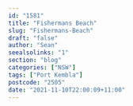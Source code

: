 ```yaml
---
id: "1581"
title: "Fishermans Beach"
slug: "Fishermans-Beach"
draft: "false"
author: "Sean"
seealsolinks: "1"
section: "blog"
categories: ["NSW"]
tags: ["Port Kembla"]
postcode: "2505"
date: "2021-11-10T22:00:09+11:00"
---
```

